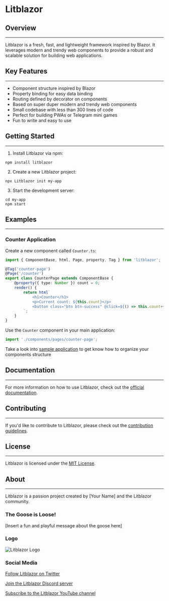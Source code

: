# Litblazor

## Overview
------------

Litblazor is a fresh, fast, and lightweight framework inspired by Blazor. It leverages modern and trendy web components to provide a robust and scalable solution for building web applications.

## Key Features
---------------

* Component structure inspired by Blazor
* Property binding for easy data binding
* Routing defined by decorator on components
* Based on super duper modern and trendy web components
* Small codebase with less than 300 lines of code
* Perfect for building PWAs or Telegram mini games
* Fun to write and easy to use

## Getting Started
-----------------

1. Install Litblazor via npm:
```
npm install litblazor
```

2. Create a new Litblazor project:
```
npx Litblazor init my-app
```

3. Start the development server:
```
cd my-app
npm start
```

## Examples
---------

### Counter Application

Create a new component called `Counter.ts`:

```typescript
import { ComponentBase, html, Page, property, Tag } from 'litblazor';

@Tag('counter-page')
@Page('/counter')
export class CounterPage extends ComponentBase {
    @property({ type: Number }) count = 0;
    render() {
        return html`
            <h1>Counter</h1>
            <p>Current count: ${this.count}</p>
            <button class="btn btn-success" @click=${() => this.count++}>Increment</button>
        `;
    }
}
```

Use the `Counter` component in your main application:

```typescript
import './components/pages/counter-page';
```

Take a look into [sample application](https://github.com/honk-su/Litblazor/tree/main/sampleapp)
to get know how to organize your components structure

## Documentation
-------------

For more information on how to use Litblazor, check out the [official documentation](https://Litblazor.com/docs).

## Contributing
------------

If you'd like to contribute to Litblazor, please check out the [contribution guidelines](https://github.com/your-username/Litblazor/blob/main/CONTRIBUTING.md).

## License
-------

Litblazor is licensed under the [MIT License](https://github.com/your-username/Litblazor/blob/main/LICENSE).

## About
------

Litblazor is a passion project created by [Your Name] and the Litblazor community.

### The Goose is Loose!

[Insert a fun and playful message about the goose here]

### Logo

![Litblazor Logo](https://avatars.githubusercontent.com/u/189227806?s=400&u=c384a9b9e7579e9f7050ab95611a578f84145bc9&v=4)

### Social Media

[Follow Litblazor on Twitter](https://twitter.com/Litblazor)

[Join the Litblazor Discord server](https://discord.gg/Litblazor)

[Subscribe to the Litblazor YouTube channel](https://www.youtube.com/channel/UC123456789)
